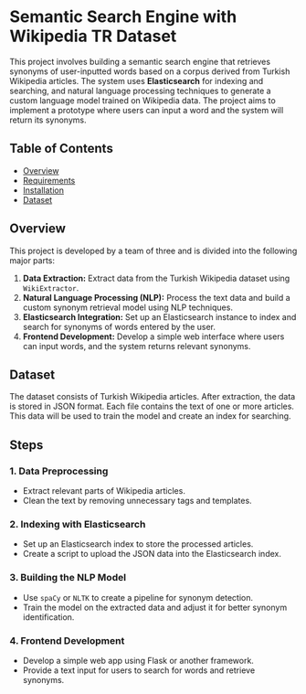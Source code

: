 # Semantic Search Engine with Wikipedia TR Dataset

This project involves building a semantic search engine that retrieves synonyms of user-inputted words based on a corpus derived from Turkish Wikipedia articles. The system uses **Elasticsearch** for indexing and searching, and natural language processing techniques to generate a custom language model trained on Wikipedia data. The project aims to implement a prototype where users can input a word and the system will return its synonyms.

## Table of Contents
- [Overview](#overview)
- [Requirements](#requirements)
- [Installation](#installation)
- [Dataset](#dataset)

## Overview
This project is developed by a team of three and is divided into the following major parts:
1. **Data Extraction:** Extract data from the Turkish Wikipedia dataset using `WikiExtractor`.
2. **Natural Language Processing (NLP):** Process the text data and build a custom synonym retrieval model using NLP techniques.
3. **Elasticsearch Integration:** Set up an Elasticsearch instance to index and search for synonyms of words entered by the user.
4. **Frontend Development:** Develop a simple web interface where users can input words, and the system returns relevant synonyms.

## Dataset
The dataset consists of Turkish Wikipedia articles. After extraction, the data is stored in JSON format. Each file contains the text of one or more articles. This data will be used to train the model and create an index for searching.

## Steps

### 1. **Data Preprocessing**
   - Extract relevant parts of Wikipedia articles.
   - Clean the text by removing unnecessary tags and templates.

### 2. **Indexing with Elasticsearch**
   - Set up an Elasticsearch index to store the processed articles.
   - Create a script to upload the JSON data into the Elasticsearch index.

### 3. **Building the NLP Model**
   - Use `spaCy` or `NLTK` to create a pipeline for synonym detection.
   - Train the model on the extracted data and adjust it for better synonym identification.

### 4. **Frontend Development**
   - Develop a simple web app using Flask or another framework.
   - Provide a text input for users to search for words and retrieve synonyms.
